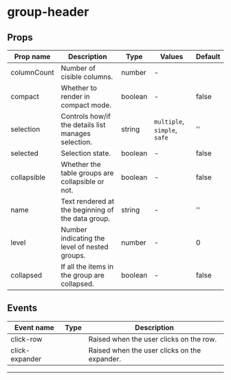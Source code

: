 # group-header

## Props

| Prop name   | Description                                         | Type    | Values                       | Default |
| ----------- | --------------------------------------------------- | ------- | ---------------------------- | ------- |
| columnCount | Number of cisible columns.                          | number  | -                            |         |
| compact     | Whether to render in compact mode.                  | boolean | -                            | false   |
| selection   | Controls how/if the details list manages selection. | string  | `multiple`, `simple`, `safe` | ''      |
| selected    | Selection state.                                    | boolean | -                            | false   |
| collapsible | Whether the table groups are collapsible or not.    | boolean | -                            | false   |
| name        | Text rendered at the beginning of the data group.   | string  | -                            | ''      |
| level       | Number indicating the level of nested groups.       | number  | -                            | 0       |
| collapsed   | If all the items in the group are collapsed.        | boolean | -                            | false   |

## Events

| Event name     | Type | Description                                  |
| -------------- | ---- | -------------------------------------------- |
| click-row      |      | Raised when the user clicks on the row.      |
| click-expander |      | Raised when the user clicks on the expander. |

---
